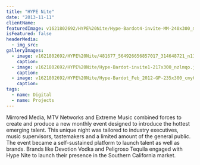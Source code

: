 ```yaml
---
title: "HYPE Nite"
date: "2013-11-11"
clientName: 
featuredImage: v1621802692/HYPE%20Nite/Hype-Bardot4-invite-MM-240x300_mj7jyg.jpg
isFeatured: false
headerMedia:
  - img_src: 
galleryImages:
  - image: v1621802692/HYPE%20Nite/481677_564926656857017_314648721_n11_o3ae3m.jpg
    caption: 
  - image: v1621802692/HYPE%20Nite/Hype-Bardot-invite1-217x300_nzlmqo.jpg
    caption: 
  - image: v1621802692/HYPE%20Nite/Hype-Bardot_Feb_2012-GP-235x300_cmy62j.jpg
    caption: 
tags:
  - name: Digital
  - name: Projects
---
```



Mirrored Media, MTV Networks and Extreme Music combined forces to create and produce a new monthly event designed to introduce the hottest emerging talent. This unique night was tailored to industry executives, music supervisors, tastemakers and a limited amount of the general public. The event became a self-sustained platform to launch talent as well as brands. Brands like Devotion Vodka and Peligroso Tequila engaged with Hype Nite to launch their presence in the Southern California market.
